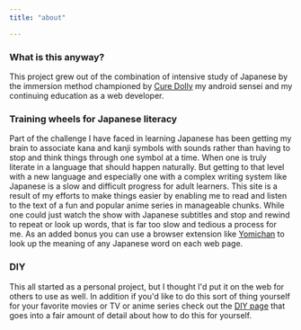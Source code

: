```yaml
---
title: "about"

---
```


### <span id="episode-title" data-episode="null">What is this anyway?</span>

This project grew out of the combination of intensive study of Japanese by the immersion method championed by [Cure Dolly](https://www.youtube.com/channel/UCkdmU8hGK4Fg3LghTVtKltQ) my android sensei and my continuing education as a web developer. 

### Training wheels for Japanese literacy 

Part of the challenge I have faced in learning Japanese has been getting my brain to associate kana and kanji symbols with sounds rather than having to stop and think things through one symbol at a time. When one is truly literate in a language that should happen naturally. But getting to that level with a new language and especially one with a complex writing system like Japanese is a slow and difficult progress for adult learners. This site is a result of my efforts to make things easier by enabling me to read and listen to the text of a fun and popular anime series in manageable chunks. While one could just watch the show with Japanese subtitles and stop and rewind to repeat or look up words, that is far too slow and tedious a process for me. As an added bonus you can use a browser extension like [Yomichan](https://foosoft.net/projects/yomichan/) to look up the meaning of any Japanese word on each web page.

### DIY

This all started as a personal project, but I thought I'd put it on the web for others to use as well. In addition if you'd like to do this sort of thing yourself for your favorite movies or TV or anime series check out the [DIY page](diy.html) that goes into a fair amount of detail about how to do this for yourself. 



